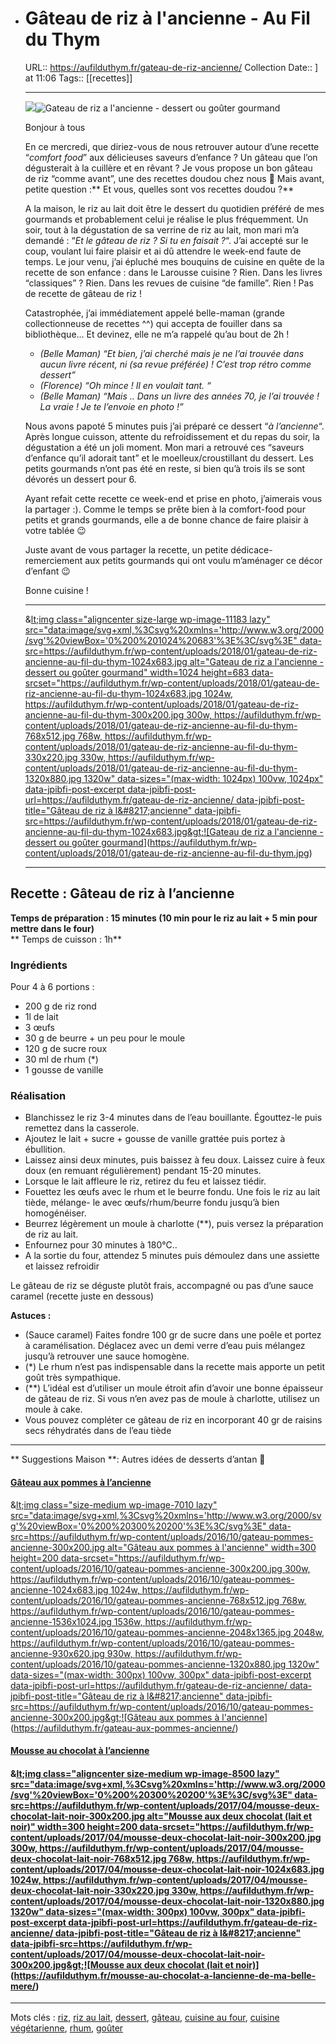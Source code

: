 - # Gâteau de riz à l'ancienne - Au Fil du Thym
  
  URL:: https://aufilduthym.fr/gateau-de-riz-ancienne/
  Collection Date::  ] at 11:06
  Tags:: [[recettes]]
  
  
  ----
  
  ![](https://aufilduthym.fr/wp-content/uploads/2018/01/gateau-de-riz-ancienne-au-fil-du-thym.jpg)![Gateau de riz a l'ancienne - dessert ou goûter gourmand](https://aufilduthym.fr/wp-content/uploads/2018/01/gateau-de-riz-ancienne-au-fil-du-thym.jpg)
  
  Bonjour à tous
  
  En ce mercredi, que diriez-vous de nous retrouver autour d’une recette “_comfort food_” aux délicieuses saveurs d’enfance ? Un gâteau que l’on dégusterait à la cuillère et en rêvant ? Je vous propose un bon gâteau de riz “comme avant”, une des recettes doudou chez nous 🙂 Mais avant, petite question :** Et vous, quelles sont vos recettes doudou ?**
  
  A la maison, le riz au lait doit être le dessert du quotidien préféré de mes gourmands et probablement celui je réalise le plus fréquemment. Un soir, tout à la dégustation de sa verrine de riz au lait, mon mari m’a demandé : “_Et le gâteau de riz ? Si tu en faisait ?_“. J’ai accepté sur le coup, voulant lui faire plaisir et ai dû attendre le week-end faute de temps. Le jour venu, j’ai épluché mes bouquins de cuisine en quête de la recette de son enfance : dans le Larousse cuisine ? Rien. Dans les livres “classiques” ? Rien. Dans les revues de cuisine “de famille”. Rien ! Pas de recette de gâteau de riz !
  
  Catastrophée, j’ai immédiatement appelé belle-maman (grande collectionneuse de recettes ^^) qui accepta de fouiller dans sa bibliothèque… Et devinez, elle ne m’a rappelé qu’au bout de 2h !
  
  * _(Belle Maman) “Et bien, j’ai cherché mais je ne l’ai trouvée dans aucun livre récent, ni (*sa revue préférée*) ! C’est trop rétro comme dessert”_
  * _(Florence) “Oh mince ! Il en voulait tant. “_
  * _(Belle Maman) “Mais .. Dans un livre des années 70, je l’ai trouvée ! La vraie ! Je te l’envoie en photo !”_
  
  Nous avons papoté 5 minutes puis j’ai préparé ce dessert “_à l’ancienne_“. Après longue cuisson, attente du refroidissement et du repas du soir, la dégustation a été un joli moment.  Mon mari a retrouvé ces “saveurs d’enfance qu’il adorait tant” et le moelleux/croustillant du dessert. Les petits gourmands n’ont pas été en reste, si bien qu’à trois ils se sont dévorés un dessert pour 6.
  
  Ayant refait cette recette ce week-end et prise en photo, j’aimerais vous la  partager :). Comme le temps se prête bien à la comfort-food pour petits et grands gourmands, elle a de bonne chance de faire plaisir à votre tablée 😉
  
  Juste avant de vous partager la recette, un petite dédicace-remerciement aux petits gourmands qui ont voulu m’aménager ce décor d’enfant 😉
  
  Bonne cuisine !
  
  ****
  
  &[lt;img class="aligncenter size-large wp-image-11183 lazy" src="data:image/svg+xml,%3Csvg%20xmlns='http://www.w3.org/2000/svg'%20viewBox='0%200%201024%20683'%3E%3C/svg%3E" data-src=https://aufilduthym.fr/wp-content/uploads/2018/01/gateau-de-riz-ancienne-au-fil-du-thym-1024x683.jpg alt="Gateau de riz a l'ancienne - dessert ou goûter gourmand" width=1024 height=683 data-srcset="https://aufilduthym.fr/wp-content/uploads/2018/01/gateau-de-riz-ancienne-au-fil-du-thym-1024x683.jpg 1024w, https://aufilduthym.fr/wp-content/uploads/2018/01/gateau-de-riz-ancienne-au-fil-du-thym-300x200.jpg 300w, https://aufilduthym.fr/wp-content/uploads/2018/01/gateau-de-riz-ancienne-au-fil-du-thym-768x512.jpg 768w, https://aufilduthym.fr/wp-content/uploads/2018/01/gateau-de-riz-ancienne-au-fil-du-thym-330x220.jpg 330w, https://aufilduthym.fr/wp-content/uploads/2018/01/gateau-de-riz-ancienne-au-fil-du-thym-1320x880.jpg 1320w" data-sizes="(max-width: 1024px) 100vw, 1024px" data-jpibfi-post-excerpt data-jpibfi-post-url=https://aufilduthym.fr/gateau-de-riz-ancienne/ data-jpibfi-post-title="Gâteau de riz à l&amp;#8217;ancienne" data-jpibfi-src=https://aufilduthym.fr/wp-content/uploads/2018/01/gateau-de-riz-ancienne-au-fil-du-thym-1024x683.jpg&gt;![Gateau de riz a l'ancienne - dessert ou goûter gourmand](https://aufilduthym.fr/wp-content/uploads/2018/01/gateau-de-riz-ancienne-au-fil-du-thym-1024x683.jpg)](https://aufilduthym.fr/wp-content/uploads/2018/01/gateau-de-riz-ancienne-au-fil-du-thym.jpg)
  
  ****
## Recette : Gâteau de riz à l’ancienne

**Temps de préparation : 15 minutes (10 min pour le riz au lait + 5 min pour mettre dans le four)**  
** Temps de cuisson : 1h**
### Ingrédients

Pour 4 à 6 portions :

* 200 g de riz rond
* 1l de lait
* 3 œufs
* 30 g de beurre + un peu pour le moule
* 120 g de sucre roux
* 30 ml de rhum (*)
* 1 gousse de vanille
### Réalisation

* Blanchissez le riz 3-4 minutes dans de l’eau bouillante. Égouttez-le puis remettez dans la casserole.
* Ajoutez le lait + sucre + gousse de vanille grattée puis portez à ébullition.
* Laissez ainsi deux minutes, puis baissez à feu doux. Laissez cuire à feux doux (en remuant régulièrement) pendant 15-20 minutes.
* Lorsque le lait affleure le riz, retirez du feu et laissez tiédir.
* Fouettez les œufs avec le rhum et le beurre fondu. Une fois le riz au lait tiède, mélange- le avec œufs/rhum/beurre fondu jusqu’à bien homogénéiser.
* Beurrez légèrement un moule à charlotte (**), puis versez la préparation de riz au lait.
* Enfournez pour 30 minutes à 180°C..
* A la sortie du four, attendez 5 minutes puis démoulez dans une assiette et laissez refroidir

Le gâteau de riz se déguste plutôt frais, accompagné ou pas d’une sauce caramel (recette juste en dessous)

**Astuces :**

* (Sauce caramel) Faites fondre 100 gr de sucre dans une poêle et portez à caramélisation. Déglacez avec un demi verre d’eau puis mélangez jusqu’à retrouver une sauce homogène.
* (*) Le rhum n’est pas indispensable dans la recette mais apporte un petit goût très sympathique.
* (**) L’idéal est d’utiliser un moule étroit afin d’avoir une bonne épaisseur de gâteau de riz. Si vous n’en avez pas de moule à charlotte, utilisez un moule à cake.
* Vous pouvez compléter ce gâteau de riz en incorporant 40 gr de raisins secs réhydratés dans de l’eau tiède

****

** Suggestions Maison **: Autres idées de desserts d’antan 🙂
#### [Gâteau aux pommes à l’ancienne](https://aufilduthym.fr/gateau-aux-pommes-ancienne/)

&[lt;img class="size-medium wp-image-7010 lazy" src="data:image/svg+xml,%3Csvg%20xmlns='http://www.w3.org/2000/svg'%20viewBox='0%200%20300%20200'%3E%3C/svg%3E" data-src=https://aufilduthym.fr/wp-content/uploads/2016/10/gateau-pommes-ancienne-300x200.jpg alt="Gâteau aux pommes à l'ancienne" width=300 height=200 data-srcset="https://aufilduthym.fr/wp-content/uploads/2016/10/gateau-pommes-ancienne-300x200.jpg 300w, https://aufilduthym.fr/wp-content/uploads/2016/10/gateau-pommes-ancienne-1024x683.jpg 1024w, https://aufilduthym.fr/wp-content/uploads/2016/10/gateau-pommes-ancienne-768x512.jpg 768w, https://aufilduthym.fr/wp-content/uploads/2016/10/gateau-pommes-ancienne-1536x1024.jpg 1536w, https://aufilduthym.fr/wp-content/uploads/2016/10/gateau-pommes-ancienne-2048x1365.jpg 2048w, https://aufilduthym.fr/wp-content/uploads/2016/10/gateau-pommes-ancienne-930x620.jpg 930w, https://aufilduthym.fr/wp-content/uploads/2016/10/gateau-pommes-ancienne-1320x880.jpg 1320w" data-sizes="(max-width: 300px) 100vw, 300px" data-jpibfi-post-excerpt data-jpibfi-post-url=https://aufilduthym.fr/gateau-de-riz-ancienne/ data-jpibfi-post-title="Gâteau de riz à l&amp;#8217;ancienne" data-jpibfi-src=https://aufilduthym.fr/wp-content/uploads/2016/10/gateau-pommes-ancienne-300x200.jpg&gt;![Gâteau aux pommes à l'ancienne](https://aufilduthym.fr/wp-content/uploads/2016/10/gateau-pommes-ancienne-300x200.jpg)](https://aufilduthym.fr/gateau-aux-pommes-ancienne/)
#### [Mousse au chocolat à l’ancienne](https://aufilduthym.fr/mousse-au-chocolat-a-lancienne-de-ma-belle-mere/)
#### &[lt;img class="aligncenter size-medium wp-image-8500 lazy" src="data:image/svg+xml,%3Csvg%20xmlns='http://www.w3.org/2000/svg'%20viewBox='0%200%20300%20200'%3E%3C/svg%3E" data-src=https://aufilduthym.fr/wp-content/uploads/2017/04/mousse-deux-chocolat-lait-noir-300x200.jpg alt="Mousse aux deux chocolat (lait et noir)" width=300 height=200 data-srcset="https://aufilduthym.fr/wp-content/uploads/2017/04/mousse-deux-chocolat-lait-noir-300x200.jpg 300w, https://aufilduthym.fr/wp-content/uploads/2017/04/mousse-deux-chocolat-lait-noir-768x512.jpg 768w, https://aufilduthym.fr/wp-content/uploads/2017/04/mousse-deux-chocolat-lait-noir-1024x683.jpg 1024w, https://aufilduthym.fr/wp-content/uploads/2017/04/mousse-deux-chocolat-lait-noir-330x220.jpg 330w, https://aufilduthym.fr/wp-content/uploads/2017/04/mousse-deux-chocolat-lait-noir-1320x880.jpg 1320w" data-sizes="(max-width: 300px) 100vw, 300px" data-jpibfi-post-excerpt data-jpibfi-post-url=https://aufilduthym.fr/gateau-de-riz-ancienne/ data-jpibfi-post-title="Gâteau de riz à l&amp;#8217;ancienne" data-jpibfi-src=https://aufilduthym.fr/wp-content/uploads/2017/04/mousse-deux-chocolat-lait-noir-300x200.jpg&gt;![Mousse aux deux chocolat \(lait et noir\)](https://aufilduthym.fr/wp-content/uploads/2017/04/mousse-deux-chocolat-lait-noir-300x200.jpg)](https://aufilduthym.fr/mousse-au-chocolat-a-lancienne-de-ma-belle-mere/)

****

Mots clés : [riz](http://recettes.de/riz), [riz au lait](http://recettes.de/riz-au-lait), [dessert](http://recettes.de/desserts), [gâteau](http://recettes.de/gateaux), [cuisine au four](http://recettes.de/cuisine-au-four), [cuisine végétarienne](http://recettes.de/cuisine-vegetarienne), [rhum](http://recettes.de/rhum), [goûter](http://recettes.de/gouter)